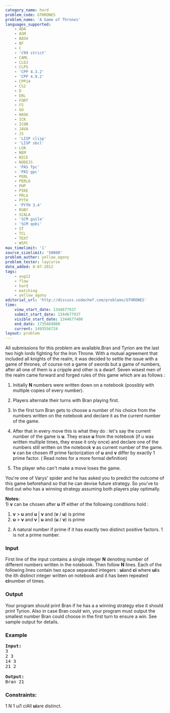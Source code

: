 ```yaml
---
category_name: hard
problem_code: GTHRONES
problem_name: 'A Game of Thrones'
languages_supported:
    - ADA
    - ASM
    - BASH
    - BF
    - C
    - 'C99 strict'
    - CAML
    - CLOJ
    - CLPS
    - 'CPP 4.3.2'
    - 'CPP 4.9.2'
    - CPP14
    - CS2
    - D
    - ERL
    - FORT
    - FS
    - GO
    - HASK
    - ICK
    - ICON
    - JAVA
    - JS
    - 'LISP clisp'
    - 'LISP sbcl'
    - LUA
    - NEM
    - NICE
    - NODEJS
    - 'PAS fpc'
    - 'PAS gpc'
    - PERL
    - PERL6
    - PHP
    - PIKE
    - PRLG
    - PYTH
    - 'PYTH 3.4'
    - RUBY
    - SCALA
    - 'SCM guile'
    - 'SCM qobi'
    - ST
    - TCL
    - TEXT
    - WSPC
max_timelimit: '1'
source_sizelimit: '50000'
problem_author: yellow_agony
problem_tester: laycurse
date_added: 8-07-2012
tags:
    - aug12
    - flow
    - hard
    - matching
    - yellow_agony
editorial_url: 'http://discuss.codechef.com/problems/GTHRONES'
time:
    view_start_date: 1344677937
    submit_start_date: 1344677937
    visible_start_date: 1344677400
    end_date: 1735669800
    current: 1493556724
layout: problem
---
```

All submissions for this problem are available.Bran and Tyrion are the last two high lords fighting for the Iron Throne. With a mutual agreement that included all knights of the realm, it was decided to settle the issue with a game of thrones, of course not a game of swords but a game of numbers, after all one of them is a cripple and other is a dwarf. Seven wisest men of the realm came forward and forged rules of this game which are as follows :

1. Initially **N** numbers were written down on a notebook (possibly with multiple copies of every number).

2. Players alternate their turns with Bran playing first.

3. In the first turn Bran gets to choose a number of his choice from the numbers written on the notebook and declare it as the current number of the game.

4. After that in every move this is what they do : let's say the current number of the game is **u**. They erase **u** from the notebook (if u was written multiple times, they erase it only once) and declare one of the numbers still written on the notebook **v** as current number of the game. **v** can be chosen iff prime factorization of **u** and **v** differ by exactly 1 prime factor. ( Read notes for a more formal definition)

5. The player who can't make a move loses the game.



You're one of Varys' spider and he has asked you to predict the outcome of this game beforehand so that he can devise future strategy. So you've to find out who has a winning strategy assuming both players play optimally.

**Notes:**  
1\) **v** can be chosen after **u** iff either of the following conditions hold :

1. **v** > **u** and **u** | **v** and (**v** / **u**) is prime
2. **u** > **v** and **v** | **u** and (**u** / **v**) is prime

2) A natural number if prime if it has exactly two distinct positive factors. 1 is not a prime number. 
### Input

First line of the input contains a single integer **N** denoting number of different numbers written in the notebook. Then follow **N** lines. Each of the following lines contain two space separated integers : **ui**and **ci** where **ui**is the ith distinct integer written on notebook and it has been repeated **ci**number of times.

### Output

Your program should print Bran if he has a a winning strategy else it should print Tyrion. Also in case Bran could win, your program must output the smallest number Bran could choose in the first turn to ensure a win. See sample output for details.

### Example

<pre>
<b>Input:</b>
3
2 3
14 3
21 2

<b>Output:</b>
Bran 21
</pre>
### Constraints:

1 N 1 ui1 ciAll **ui**are distinct.
